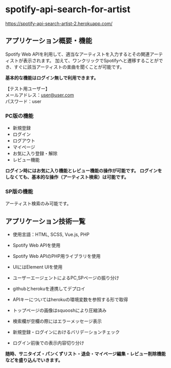 # spotify-api-search-for-artist
https://spotify-api-search-artist-2.herokuapp.com/

## アプリケーション概要・機能
Spotify Web APIを利用して、適当なアーティストを入力するとその関連アーティストが表示されます。
加えて、ワンクリックでSpotifyへと遷移することができ、すぐに該当アーティストの楽曲を聞くことが可能です。

**基本的な機能はログイン無しで利用できます。**

【テスト用ユーザー】<br>
メールアドレス：user@user.com<br>
パスワード：user<br>

### PC版の機能

- 新規登録
- ログイン
- ログアウト
- マイページ
- お気に入り登録・解除
- レビュー機能

**ログイン時にはお気に入り機能とレビュー機能の操作が可能です。**
**ログインをしなくても、基本的な操作（アーティスト検索）は可能です。**


### SP版の機能

アーティスト検索のみ可能です。


## アプリケーション技術一覧
- 使用言語：HTML, SCSS, Vue.js, PHP
- Spotify Web APIを使用
- Spotify Web APIのPHP用ライブラリを使用
- UIにはElement UIを使用
- ユーザーエージェントによるPC,SPページの振り分け
- githubとherokuを連携してデプロイ
- APIキーについてはherokuの環境変数を参照する形で取得
- トップページの画像はsquooshにより圧縮済み
- 検索欄が空欄の際にはエラーメッセージ表示

- 新規登録・ログインにおけるバリデーションチェック
- ログイン前後での表示内容切り分け


**随時、サニタイズ・パンくずリスト・退会・マイページ編集・レビュー削除機能などを盛り込んでいきます。**
